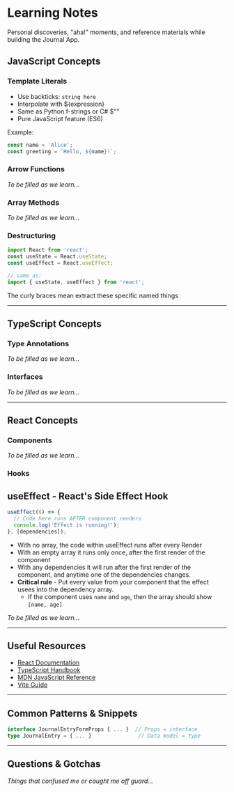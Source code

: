 # Learning Notes

Personal discoveries, "aha!" moments, and reference materials while building the Journal App.

## JavaScript Concepts

### Template Literals

- Use backticks: `string here`
- Interpolate with ${expression}
- Same as Python f-strings or C# $""
- Pure JavaScript feature (ES6)

Example:

```js
const name = 'Alice';
const greeting = `Hello, ${name}!`;
```

### Arrow Functions

_To be filled as we learn..._

### Array Methods

_To be filled as we learn..._

### Destructuring

```ts
import React from 'react';
const useState = React.useState;
const useEffect = React.useEffect;

// same as:
import { useState, useEffect } from 'react';
```

The curly braces mean extract these specific named things

---

## TypeScript Concepts

### Type Annotations

_To be filled as we learn..._

### Interfaces

_To be filled as we learn..._

---

## React Concepts

### Components

_To be filled as we learn..._

### Hooks

## useEffect - React's Side Effect Hook

```js
useEffect(() => {
  // Code here runs AFTER component renders
  console.log('Effect is running!');
}, [dependencies]);
```

- With no array, the code within useEffect runs after every Render
- With an empty array it runs only once, after the first render of the component
- With any dependencies it will run after the first render of the component, and anytime one of the dependencies changes.
- **Critical rule** - Put every value from your component that the effect usees into the dependency array.
  - If the component uses `name` and `age`, then the array should show `[name, age]`

_To be filled as we learn..._

---

## Useful Resources

- [React Documentation](https://react.dev/)
- [TypeScript Handbook](https://www.typescriptlang.org/docs/handbook/intro.html)
- [MDN JavaScript Reference](https://developer.mozilla.org/en-US/docs/Web/JavaScript)
- [Vite Guide](https://vitejs.dev/guide/)

---

## Common Patterns & Snippets

```ts
interface JournalEntryFormProps { ... }  // Props = interface
type JournalEntry = { ... }               // Data model = type
```

---

## Questions & Gotchas

_Things that confused me or caught me off guard..._
